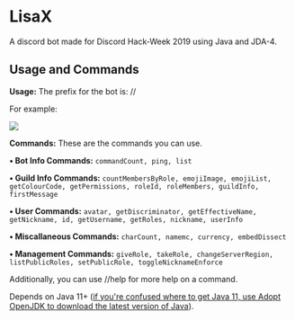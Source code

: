 # LisaX

A discord bot made for Discord Hack-Week 2019 using Java and JDA-4. 

## Usage and Commands

**Usage:** The prefix for the bot is: //

For example: 

![](https://cdn.discordapp.com/attachments/593145378086584321/594237673171058718/ok.gif)

**Commands:** These are the commands you can use.


__• Bot Info Commands:__
`commandCount, ping, list`

__• Guild Info Commands:__
`countMembersByRole, emojiImage, emojiList, getColourCode, getPermissions, roleId, roleMembers, guildInfo, firstMessage`

__• User Commands:__
`avatar, getDiscriminator, getEffectiveName, getNickname, id, getUsername, getRoles, nickname, userInfo`

__• Miscallaneous Commands:__
`charCount, namemc, currency, embedDissect`

__• Management Commands:__
`giveRole, takeRole, changeServerRegion, listPublicRoles, setPublicRole, toggleNicknameEnforce`

Additionally, you can use //help <command> for more help on a command.

Depends on Java 11+ ([if you're confused where to get Java 11, use Adopt OpenJDK to download the latest version of Java](https://adoptopenjdk.net/)).

